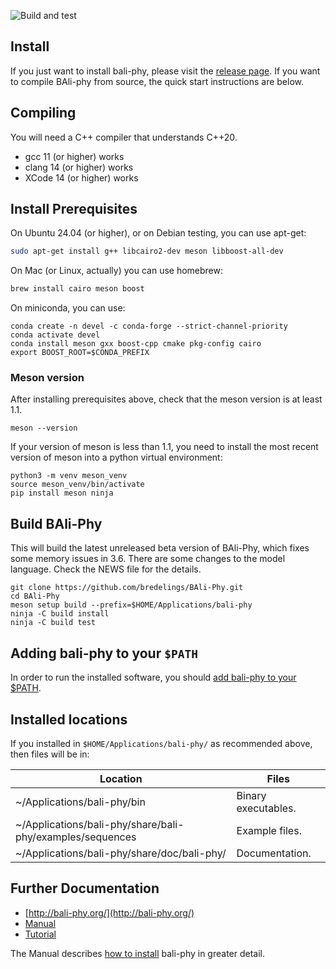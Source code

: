 ![Build and test](https://github.com/bredelings/BAli-Phy/workflows/Build%20and%20test/badge.svg)

Install
-------

If you just want to install bali-phy, please visit the [release page](http://www.bali-phy.org/download.php).  If you want to compile BAli-phy from source, the quick start instructions are below.

Compiling
---------

You will need a C++ compiler that understands C++20.
 * gcc 11 (or higher) works
 * clang 14 (or higher) works
 * XCode 14 (or higher) works

Install Prerequisites
---------------------
On Ubuntu 24.04 (or higher), or on Debian testing, you can use apt-get:
```bash
sudo apt-get install g++ libcairo2-dev meson libboost-all-dev
```

On Mac (or Linux, actually) you can use homebrew:
```bash
brew install cairo meson boost
```

On miniconda, you can use:
```
conda create -n devel -c conda-forge --strict-channel-priority
conda activate devel
conda install meson gxx boost-cpp cmake pkg-config cairo
export BOOST_ROOT=$CONDA_PREFIX
```

### Meson version

After installing prerequisites above, check that the meson version is at least 1.1.

    meson --version

If your version of meson is less than 1.1, you need to install the most recent version of meson into a python virtual environment:

    python3 -m venv meson_venv
    source meson_venv/bin/activate
    pip install meson ninja


Build BAli-Phy
--------------

This will build the latest unreleased beta version of BAli-Phy, which fixes some memory issues in 3.6.  There are some changes to the model language.  Check the NEWS file for the details.

```
git clone https://github.com/bredelings/BAli-Phy.git
cd BAli-Phy
meson setup build --prefix=$HOME/Applications/bali-phy
ninja -C build install
ninja -C build test
```

Adding bali-phy to your `$PATH`
------------------------------

In order to run the installed software, you should [add bali-phy to your $PATH](http://bali-phy.org/README.xhtml#path).

Installed locations
------------------

If you installed in `$HOME/Applications/bali-phy/` as recommended above, then files will be in:

| Location                                                       | Files                   |
| -------------------------------------------------------------- | ----------------------- |
| ~/Applications/bali-phy/bin                                    | Binary executables.     |
| ~/Applications/bali-phy/share/bali-phy/examples/sequences      | Example files.          |
| ~/Applications/bali-phy/share/doc/bali-phy/                    | Documentation.          |


Further Documentation
---------------------

* [http://bali-phy.org/](http://bali-phy.org/)
* [Manual](http://bali-phy.org/README.xhtml)
* [Tutorial](http://bali-phy.org/Tutorial4.html)

The Manual describes [how to install](http://bali-phy.org/README.xhtml#installation) bali-phy in greater detail.

